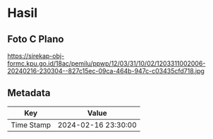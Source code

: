 # Hasil

## Foto C Plano

https://sirekap-obj-formc.kpu.go.id/18ac/pemilu/ppwp/12/03/31/10/02/1203311002006-20240216-230304--827c15ec-09ca-464b-947c-c03435cfd718.jpg


## Metadata

| Key        | Value               |
| ---------- | ------------------- |
| Time Stamp | 2024-02-16 23:30:00 |



